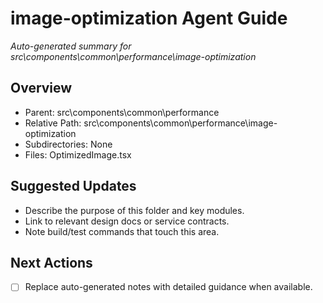 ﻿# image-optimization Agent Guide
*Auto-generated summary for src\components\common\performance\image-optimization*

## Overview
- Parent: src\components\common\performance
- Relative Path: src\components\common\performance\image-optimization
- Subdirectories: None
- Files: OptimizedImage.tsx

## Suggested Updates
- Describe the purpose of this folder and key modules.
- Link to relevant design docs or service contracts.
- Note build/test commands that touch this area.

## Next Actions
- [ ] Replace auto-generated notes with detailed guidance when available.
